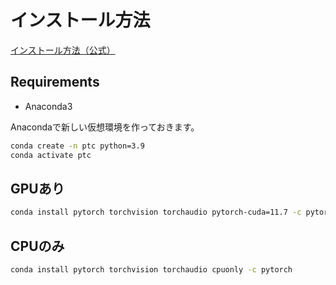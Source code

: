# インストール方法

[インストール方法（公式）](https://pytorch.org/get-started/locally/)

## Requirements

- Anaconda3

Anacondaで新しい仮想環境を作っておきます。

```bash
conda create -n ptc python=3.9
conda activate ptc
```

## GPUあり

```bash
conda install pytorch torchvision torchaudio pytorch-cuda=11.7 -c pytorch -c nvidia
```

## CPUのみ

```bash
conda install pytorch torchvision torchaudio cpuonly -c pytorch
```
